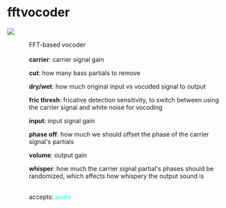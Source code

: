 
<a name=fftvocoder></a><br>
# <b>fftvocoder</b>
<img src="https://www.bespokesynth.com/docs/screenshots/fftvocoder.png"><br>
<div style="display:inline-block;margin-left:50px;">
FFT-based vocoder<br/><br/>
<b>carrier</b>: carrier signal gain<br>

<b>cut</b>: how many bass partials to remove<br>

<b>dry/wet</b>: how much original input vs vocoded signal to output<br>

<b>fric thresh</b>: fricative detection sensitivity, to switch between using the carrier signal and white noise for vocoding<br>

<b>input</b>: input signal gain<br>

<b>phase off</b>: how much we should offset the phase of the carrier signal's partials<br>

<b>volume</b>: output gain<br>

<b>whisper</b>: how much the carrier signal partial's phases should be randomized, which affects how whispery the output sound is<br>

<br>accepts: <font color=cyan>audio</font> <br></div>
